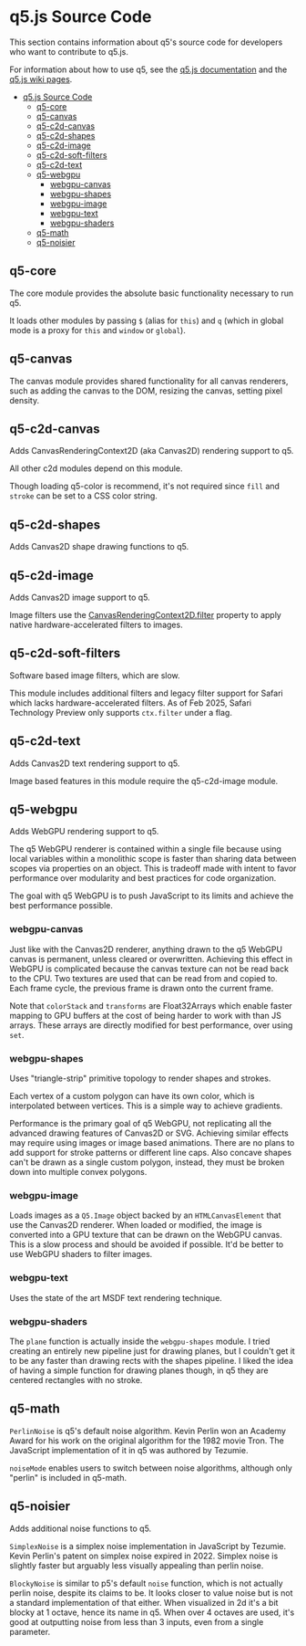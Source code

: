 # q5.js Source Code

This section contains information about q5's source code for developers who want to contribute to q5.js.

For information about how to use q5, see the [q5.js documentation](https://q5js.org/learn) and the [q5.js wiki pages](https://github.com/q5js/q5.js/wiki).

- [q5.js Source Code](#q5js-source-code)
  - [q5-core](#q5-core)
  - [q5-canvas](#q5-canvas)
  - [q5-c2d-canvas](#q5-c2d-canvas)
  - [q5-c2d-shapes](#q5-c2d-shapes)
  - [q5-c2d-image](#q5-c2d-image)
  - [q5-c2d-soft-filters](#q5-c2d-soft-filters)
  - [q5-c2d-text](#q5-c2d-text)
  - [q5-webgpu](#q5-webgpu)
    - [webgpu-canvas](#webgpu-canvas)
    - [webgpu-shapes](#webgpu-shapes)
    - [webgpu-image](#webgpu-image)
    - [webgpu-text](#webgpu-text)
    - [webgpu-shaders](#webgpu-shaders)
  - [q5-math](#q5-math)
  - [q5-noisier](#q5-noisier)

## q5-core

The core module provides the absolute basic functionality necessary to run q5.

It loads other modules by passing `$` (alias for `this`) and `q` (which in global mode is a proxy for `this` and `window` or `global`).

## q5-canvas

The canvas module provides shared functionality for all canvas renderers, such as adding the canvas to the DOM, resizing the canvas, setting pixel density.

## q5-c2d-canvas

Adds CanvasRenderingContext2D (aka Canvas2D) rendering support to q5.

All other c2d modules depend on this module.

Though loading q5-color is recommend, it's not required since `fill` and `stroke` can be set to a CSS color string.

## q5-c2d-shapes

Adds Canvas2D shape drawing functions to q5.

## q5-c2d-image

Adds Canvas2D image support to q5.

Image filters use the [CanvasRenderingContext2D.filter](https://developer.mozilla.org/en-US/docs/Web/API/CanvasRenderingContext2D/filter) property to apply native hardware-accelerated filters to images.

## q5-c2d-soft-filters

Software based image filters, which are slow.

This module includes additional filters and legacy filter support for Safari which lacks hardware-accelerated filters. As of Feb 2025, Safari Technology Preview only supports `ctx.filter` under a flag.

## q5-c2d-text

Adds Canvas2D text rendering support to q5.

Image based features in this module require the q5-c2d-image module.

## q5-webgpu

Adds WebGPU rendering support to q5.

The q5 WebGPU renderer is contained within a single file because using local variables within a monolithic scope is faster than sharing data between scopes via properties on an object. This is tradeoff made with intent to favor performance over modularity and best practices for code organization.

The goal with q5 WebGPU is to push JavaScript to its limits and achieve the best performance possible.

### webgpu-canvas

Just like with the Canvas2D renderer, anything drawn to the q5 WebGPU canvas is permanent, unless cleared or overwritten. Achieving this effect in WebGPU is complicated because the canvas texture can not be read back to the CPU. Two textures are used that can be read from and copied to. Each frame cycle, the previous frame is drawn onto the current frame.

Note that `colorStack` and `transforms` are Float32Arrays which enable faster mapping to GPU buffers at the cost of being harder to work with than JS arrays. These arrays are directly modified for best performance, over using `set`.

### webgpu-shapes

Uses "triangle-strip" primitive topology to render shapes and strokes.

Each vertex of a custom polygon can have its own color, which is interpolated between vertices. This is a simple way to achieve gradients.

Performance is the primary goal of q5 WebGPU, not replicating all the advanced drawing features of Canvas2D or SVG. Achieving similar effects may require using images or image based animations. There are no plans to add support for stroke patterns or different line caps. Also concave shapes can't be drawn as a single custom polygon, instead, they must be broken down into multiple convex polygons.

### webgpu-image

Loads images as a `Q5.Image` object backed by an `HTMLCanvasElement` that use the Canvas2D renderer. When loaded or modified, the image is converted into a GPU texture that can be drawn on the WebGPU canvas. This is a slow process and should be avoided if possible. It'd be better to use WebGPU shaders to filter images.

### webgpu-text

Uses the state of the art MSDF text rendering technique.

### webgpu-shaders

The `plane` function is actually inside the `webgpu-shapes` module. I tried creating an entirely new pipeline just for drawing planes, but I couldn't get it to be any faster than drawing rects with the shapes pipeline. I liked the idea of having a simple function for drawing planes though, in q5 they are centered rectangles with no stroke.

## q5-math

`PerlinNoise` is q5's default noise algorithm. Kevin Perlin won an Academy Award for his work on the original algorithm for the 1982 movie Tron. The JavaScript implementation of it in q5 was authored by Tezumie.

`noiseMode` enables users to switch between noise algorithms, although only "perlin" is included in q5-math.

## q5-noisier

Adds additional noise functions to q5.

`SimplexNoise` is a simplex noise implementation in JavaScript by Tezumie. Kevin Perlin's patent on simplex noise expired in 2022. Simplex noise is slightly faster but arguably less visually appealing than perlin noise.

`BlockyNoise` is similar to p5's default `noise` function, which is not actually perlin noise, despite its claims to be. It looks closer to value noise but is not a standard implementation of that either. When visualized in 2d it's a bit blocky at 1 octave, hence its name in q5. When over 4 octaves are used, it's good at outputting noise from less than 3 inputs, even from a single parameter.
